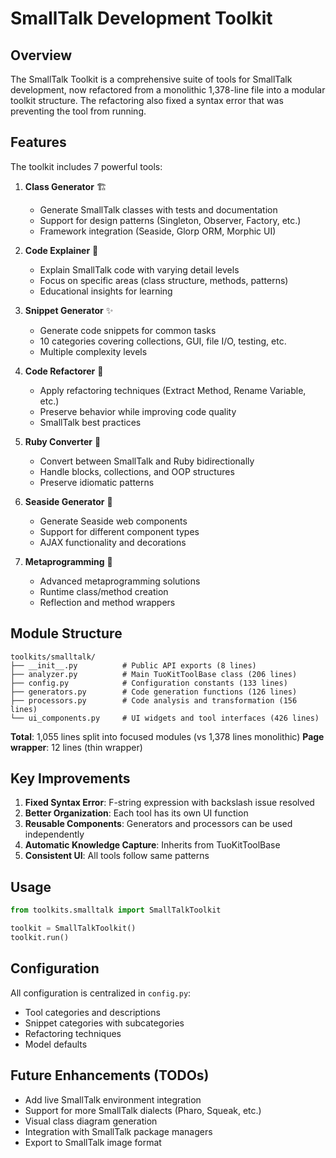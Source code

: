 # SmallTalk Development Toolkit

## Overview
The SmallTalk Toolkit is a comprehensive suite of tools for SmallTalk development, now refactored from a monolithic 1,378-line file into a modular toolkit structure. The refactoring also fixed a syntax error that was preventing the tool from running.

## Features
The toolkit includes 7 powerful tools:

1. **Class Generator** 🏗️
   - Generate SmallTalk classes with tests and documentation
   - Support for design patterns (Singleton, Observer, Factory, etc.)
   - Framework integration (Seaside, Glorp ORM, Morphic UI)

2. **Code Explainer** 📖
   - Explain SmallTalk code with varying detail levels
   - Focus on specific areas (class structure, methods, patterns)
   - Educational insights for learning

3. **Snippet Generator** ✨
   - Generate code snippets for common tasks
   - 10 categories covering collections, GUI, file I/O, testing, etc.
   - Multiple complexity levels

4. **Code Refactorer** 🔧
   - Apply refactoring techniques (Extract Method, Rename Variable, etc.)
   - Preserve behavior while improving code quality
   - SmallTalk best practices

5. **Ruby Converter** 💎
   - Convert between SmallTalk and Ruby bidirectionally
   - Handle blocks, collections, and OOP structures
   - Preserve idiomatic patterns

6. **Seaside Generator** 🌊
   - Generate Seaside web components
   - Support for different component types
   - AJAX functionality and decorations

7. **Metaprogramming** 🧙
   - Advanced metaprogramming solutions
   - Runtime class/method creation
   - Reflection and method wrappers

## Module Structure
```
toolkits/smalltalk/
├── __init__.py          # Public API exports (8 lines)
├── analyzer.py          # Main TuoKitToolBase class (206 lines)
├── config.py            # Configuration constants (133 lines)
├── generators.py        # Code generation functions (126 lines)
├── processors.py        # Code analysis and transformation (156 lines)
└── ui_components.py     # UI widgets and tool interfaces (426 lines)
```

**Total**: 1,055 lines split into focused modules (vs 1,378 lines monolithic)
**Page wrapper**: 12 lines (thin wrapper)

## Key Improvements
1. **Fixed Syntax Error**: F-string expression with backslash issue resolved
2. **Better Organization**: Each tool has its own UI function
3. **Reusable Components**: Generators and processors can be used independently
4. **Automatic Knowledge Capture**: Inherits from TuoKitToolBase
5. **Consistent UI**: All tools follow same patterns

## Usage
```python
from toolkits.smalltalk import SmallTalkToolkit

toolkit = SmallTalkToolkit()
toolkit.run()
```

## Configuration
All configuration is centralized in `config.py`:
- Tool categories and descriptions
- Snippet categories with subcategories
- Refactoring techniques
- Model defaults

## Future Enhancements (TODOs)
- Add live SmallTalk environment integration
- Support for more SmallTalk dialects (Pharo, Squeak, etc.)
- Visual class diagram generation
- Integration with SmallTalk package managers
- Export to SmallTalk image format